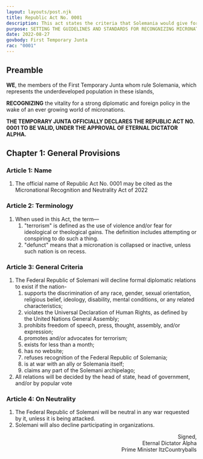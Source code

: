 ```yaml
---
layout: layouts/post.njk
title: Republic Act No. 0001
description: This act states the criteria that Solemania would give for diplomatic policy.
purpose: SETTING THE GUIDELINES AND STANDARDS FOR RECONGNIZING MICRONATIONS AND DIPLOMATIC AND FOREIGN POLICY
date: 2022-08-27
govbody: First Temporary Junta
rac: "0001"
---
```


## Preamble 
<p>
<b>WE</b>, the members of the First Temporary Junta whom rule Solemania, which represents the underdeveloped population in these islands,

<b>RECOGNIZING</b> the vitality for a strong diplomatic and foreign policy in the wake of an ever growing world of micronations.

<b>THE TEMPORARY JUNTA OFFICIALLY DECLARES THE REPUBLIC ACT NO. 0001 TO BE VALID, UNDER THE APPROVAL OF ETERNAL DICTATOR ALPHA.</b>
</p>

## Chapter 1: General Provisions

### Article 1: Name
<ol class="numeral">
    <li>The official name of Republic Act No. 0001 may be cited as the Micronational Recognition and Neutrality Act of 2022</li>
</ol>

### Article 2: Terminology
<ol class="numeral">
    <li>When used in this Act, the term—
        <ol class="alpha list-inside">
            <li>"terrorism" is defined as the use of violence and/or fear for ideological or theological gains. The definition includes attempting or conspiring to do such a thing.</li>
            <li>"defunct" means that a micronation is collapsed or inactive, unless such nation is on recess.</li>
        </ol>
    </li>
</ol>

### Article 3: General Criteria
<ol class="numeral">
    <li>The Federal Republic of Solemani will decline formal diplomatic relations to exist if the nation-
        <ol class="alpha list-inside">
            <li>supports the discrimination of any race, gender, sexual orientation, religious belief, ideology, disability, mental conditions, or any related characteristics;</li>
            <li>violates the Universal Declaration of Human Rights, as defined by the United Nations General Assembly;</li>
            <li>prohibits freedom of speech, press, thought, assembly, and/or expression;</li>
            <li>promotes and/or advocates for terrorism;</li>
            <li>exists for less than a month;</li>
            <li>has no website;</li>
            <li>refuses recognition of the Federal Republic of Solemania;</li>
            <li>is at war with an ally or Solemania itself;</li>
            <li>claims any part of the Solemani archipelago;</li>
        </ol>
    </li>
    <li>All relations will be decided by the head of state, head of government, and/or by popular vote</li>
</ol>

### Article 4: On Neutrality
<ol class="numeral">
    <li>The Federal Republic of Solemani will be neutral in any war requested by it, unless it is being attacked.</li>
    <li>Solemani will also decline participating in organizations.</li>
</ol>


<p class="p-15">
<div style="text-align:right;">
Signed,<br>
Eternal Dictator Alpha<br>
Prime Minister ItzCountryballs
</div>
</p>